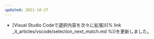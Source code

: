 ```yaml
---
updated: 2021-10-27
---
```

- [Visual Studio Codeで選択内容を次々に拡張]({% link _it_articles/vscode/selection_next_match.md %})を更新しました。